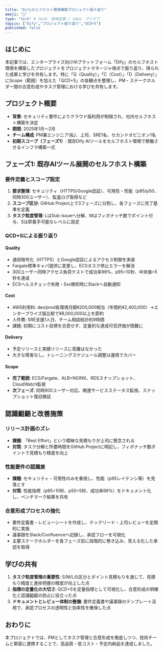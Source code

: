 ```yaml
---
title: "Difyセルフホスト環境構築プロジェクト振り返り"
emoji: "💬"
type: "tech" # tech: 技術記事 / idea: アイデア
topics: ["Dify","プロジェクト振り返り","QCD+S"]
published: false
---
```


## はじめに
本記事では、エンタープライズ向けAIプラットフォーム「Dify」のセルフホスト環境を構築したプロジェクトをプロジェクトマネージャ視点で振り返り、得られた成果と学びを共有します。特に「Q（Quality）」「C（Cost）」「D（Delivery）」にScope（範囲）を加えた「QCD+S」の各観点を整理し、PM・ステークホルダー間の合意形成やタスク管理における学びを共有します。

## プロジェクト概要
- **背景**: セキュリティ要件によりクラウド版利用が制限され、社内セルフホスト構築を決定
- **期間**: 2025年1月～2月
- **チーム構成**: PM兼エンジニア(私)、上司、SRE1名、セカンドオピニオン1名
- **初期スコープ（フェーズ1）**: 既存Dify AIツールをセルフホスト環境で稼働させるインフラ構築一式

## フェーズ1: 既存AIツール展開のセルフホスト構築
### 要件定義とスコープ設定
1. **要求整理**: セキュリティ（HTTPS/Google認証）、可用性・性能（p95/p50、同時300ユーザー）、監査ログ取得など
2. **スコープ区分**: GitHub Project上で3フェーズに分割し、各フェーズに完了基準を定義
3. **タスク粒度管理**: LはSub-issueへ分解、Mはフィボナッチ数でポイント付与、Sは即着手可能なレベルに設定

### QCD+Sによる振り返り
#### Quality
- 通信暗号化（HTTPS）とGoogle認証によるアクセス制御を実装
- Fargate標準キャパ提供に変更し、ECSタスク停止エラーを解消
- 300ユーザー同時アクセス負荷テストで成功率99%、p95=10秒、中央値=5秒を達成
- ECSヘルスチェック失敗・5xx検知時にSlackへ自動通知

#### Cost
- AWS利用料: dev/prod各環境月額¥200,000相当（年間約¥2,400,000）→エンタープライズ版比較で¥8,000,000以上を節約
- 人件費: SRE支援1人日、チーム相談総計約9時間
- 課題: 初期にコスト目標を合意せず、定量的な達成可否評価が困難に

#### Delivery
- 予定リリースと実績リリースに乖離はなかった
- 大きな障害なし。トレーニングスケジュール調整は運用でカバー

#### Scope
- **完了範囲**: ECS/Fargate、ALB+NGINX、RDSスナップショット、CloudWatch監視
- **次フェーズ**: 同時800ユーザー対応、関連サービスステータス監視、スナップショット復旧検証

## 認識齟齬と改善施策
### リリース計画のズレ
- **課題**: 「Best Effort」という曖昧な見積もりが上司に懸念される
- **対策**: タスク分解と所要時間をGitHub Projectに明記し、フィボナッチ数ポイントで見積もり精度を向上

### 性能要件の認識差
- **課題**: セキュリティ・可用性のみを重視し、性能（p95レイテンシ等）を見落とす
- **対策**: 性能指標（p95=10秒、p50=5秒、成功率99%）をドキュメント化し、ベンチマーク結果を共有

### 合意形成プロセスの強化
- 要件定義書・レビューシートを作成し、テックリード・上司レビューを定期的に実施
- 議事録をSlack/Confluenceへ記録し、承認フローを可視化
- 主要ステークホルダーを各フェーズ前に段階的に巻き込み、見える化した承認を取得

## 学びの共有
1. **タスク粒度管理の重要性**: S/M/Lの区分とポイント見積もりを通じて、見積もり精度と進捗把握の精度が向上した点
2. **指標の定量化の大切さ**: QCD+Sを定量指標として可視化し、合意形成の明確化と認識齟齬の防止に役立った点
3. **ドキュメントとレビュー体制の整備**: 要件定義書や議事録のテンプレート活用で、承認プロセスの透明性と効率性を確保した点

## おわりに
本プロジェクトでは、PMとしてタスク管理と合意形成を徹底しつつ、技術チームと緊密に連携することで、高品質・低コスト・予定内納品を達成しました。
